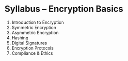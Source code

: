 # Syllabus – Encryption Basics

1. Introduction to Encryption
2. Symmetric Encryption
3. Asymmetric Encryption
4. Hashing
5. Digital Signatures
6. Encryption Protocols
7. Compliance & Ethics
